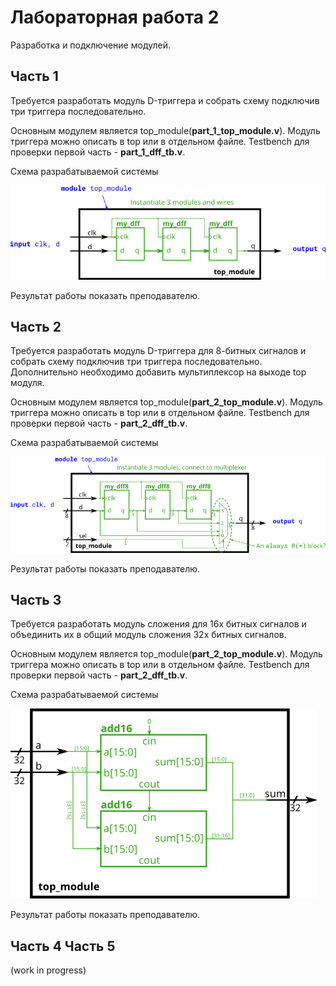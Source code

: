 # Лабораторная работа 2

Разработка и подключение модулей.

## Часть 1
Требуется разработать модуль D-триггера и собрать схему подключив три триггера последовательно.

Основным модулем является top_module(**part_1_top_module.v**). Модуль триггера можно описать в top или в отдельном файле. Testbench для проверки первой часть - **part_1_dff_tb.v**.

Схема разрабатываемой системы

![alt text](pic/Part_1.png)

Результат работы показать преподавателю.

## Часть 2
Требуется разработать модуль D-триггера для 8-битных сигналов и собрать схему подключив три триггера последовательно. Дополнительно необходимо добавить мультиплексор на выходе top модуля.

Основным модулем является top_module(**part_2_top_module.v**). Модуль триггера можно описать в top или в отдельном файле. Testbench для проверки первой часть - **part_2_dff_tb.v**.

Схема разрабатываемой системы

![alt text](pic/Part_2.png)

Результат работы показать преподавателю.

## Часть 3 

Требуется разработать модуль сложения для 16х битных сигналов и объединить их в общий модуль сложения 32х битных сигналов.

Основным модулем является top_module(**part_2_top_module.v**). Модуль триггера можно описать в top или в отдельном файле. Testbench для проверки первой часть - **part_2_dff_tb.v**.

Схема разрабатываемой системы

![alt text](pic/Part_3.png)

Результат работы показать преподавателю.

## Часть 4 Часть 5
(work in progress)